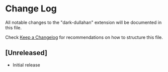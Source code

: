 # Change Log

All notable changes to the "dark-dullahan" extension will be documented in this file.

Check [Keep a Changelog](http://keepachangelog.com/) for recommendations on how to structure this file.

## [Unreleased]

- Initial release
